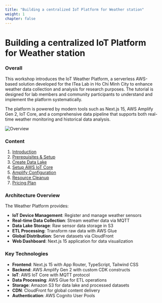 ```yaml
---
title: "Building a centralized IoT Platform for Weather station"
weight: 1
chapter: false
---
```


# Building a centralized IoT Platform for Weather station

### Overall

This workshop introduces the IoT Weather Platform, a serverless AWS-based solution developed for the ITea Lab in Ho Chi Minh City to enhance weather data collection and analysis for research purposes. The tutorial is designed for lab members and community participants to understand and implement the platform systematically.

The platform is powered by modern tools such as Next.js 15, AWS Amplify Gen 2, IoT Core, and a comprehensive data pipeline that supports both real-time weather monitoring and historical data analysis.

![Overview](/images/arc-log.png)

### Content

1. [Introduction](1-introduce/)
2. [Prerequisites & Setup](2-prerequiste/)
3. [Create Data Lake](3-createdatalake/)
4. [Setup AWS IoT Core](4-setupiotcore/)
5. [Amplify Configuration](5-amplifyconfiguration/)
6. [Resource Cleanup](6-resourcecleanup/)
7. [Pricing Plan](7-pricingplan/)

### Architecture Overview

The Weather Platform provides:

- **IoT Device Management**: Register and manage weather sensors
- **Real-time Data Collection**: Stream weather data via MQTT
- **Data Lake Storage**: Raw sensor data storage in S3
- **ETL Processing**: Transform raw data with AWS Glue
- **Global Distribution**: Serve datasets via CloudFront
- **Web Dashboard**: Next.js 15 application for data visualization

### Key Technologies

- **Frontend**: Next.js 15 with App Router, TypeScript, Tailwind CSS
- **Backend**: AWS Amplify Gen 2 with custom CDK constructs
- **IoT**: AWS IoT Core with MQTT protocol
- **Data Processing**: AWS Glue for ETL operations
- **Storage**: Amazon S3 for data lake and processed datasets
- **CDN**: CloudFront for global content delivery
- **Authentication**: AWS Cognito User Pools
